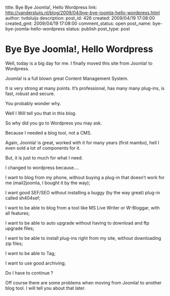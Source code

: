title: Bye Bye Joomla!, Hello Wordpress
link: http://vandersluijs.nl/blog/2009/04/bye-bye-joomla-hello-wordpress.html
author: tvdsluijs
description: 
post_id: 426
created: 2009/04/19 17:08:00
created_gmt: 2009/04/19 17:08:00
comment_status: open
post_name: bye-bye-joomla-hello-wordpress
status: publish
post_type: post

# Bye Bye Joomla!, Hello Wordpress

Well, today is a big day for me. I finally moved this site from Joomla! to Wordpress.  
  
Joomla! is a full blown great Content Management System.  
  
It is very strong at many points. It’s professional, has many many plug-ins, is fast, robust and secure.  
  
You probably wonder why.  
  
Well I Will tell you that in this blog.  
  
  
  
So why did you go to Wordpress you may ask.  
  
Because I needed a blog tool, not a CMS.  
  
Again, Joomla! is great, worked with it for many years (first mambo), hell I even sold a lot of components for it.  
  
But, it is just to much for what I need.  
  
I changed to wordpress because….  
  
I want to blog from my phone, without buying a plug-in that doesn’t work for me (mail2joomla, I bought it by the way);  
  
I want good SEF/SEO without installing a buggy (by the way great) plug-in called sh404sef;  
  
I want to be able to blog from a tool like MS Live Writer or W-Bloggar, with all features;  
  
I want to be able to auto upgrade without having to download and ftp upgrade files;  
  
I want to be able to install plug-ins right from my site, without downloading zip files;  
  
I want to be able to Tag;  
  
I want to use good archiving;  
  
Do I have to continue ?  
  
Off course there are some problems when moving from Joomla! to another blog tool. I will tell you about that later.